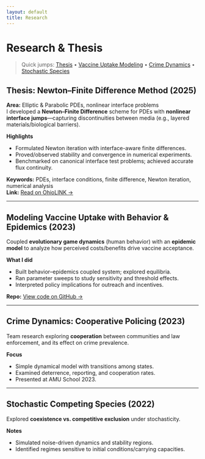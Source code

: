 ```yaml
---
layout: default
title: Research
---
```


# Research & Thesis

> Quick jumps: [Thesis](#thesis-newton–finite-difference-method-2025) • [Vaccine Uptake Modeling](#modeling-vaccine-uptake-with-behavior--epidemics-2023) • [Crime Dynamics](#crime-dynamics-cooperative-policing-2023) • [Stochastic Species](#stochastic-competing-species-2022)

## Thesis: Newton–Finite Difference Method (2025)
**Area:** Elliptic & Parabolic PDEs, nonlinear interface problems  
I developed a **Newton–Finite Difference** scheme for PDEs with **nonlinear interface jumps**—capturing discontinuities between media (e.g., layered materials/biological barriers).

**Highlights**
- Formulated Newton iteration with interface-aware finite differences.
- Proved/observed stability and convergence in numerical experiments.
- Benchmarked on canonical interface test problems; achieved accurate flux continuity.

**Keywords:** PDEs, interface conditions, finite difference, Newton iteration, numerical analysis  
**Link:** [Read on OhioLINK →](http://rave.ohiolink.edu/etdc/view?acc_num=bgsu1750284991046446)

---

## Modeling Vaccine Uptake with Behavior & Epidemics (2023)
Coupled **evolutionary game dynamics** (human behavior) with an **epidemic model** to analyze how perceived costs/benefits drive vaccine acceptance.

**What I did**
- Built behavior–epidemics coupled system; explored equilibria.
- Ran parameter sweeps to study sensitivity and threshold effects.
- Interpreted policy implications for outreach and incentives.

**Repo:** [View code on GitHub →](https://github.com/SARAH-GAKII/Modelling-the-impact-of-human-behaviour-to-COVID-19-vaccine-uptake)

---

## Crime Dynamics: Cooperative Policing (2023)
Team research exploring **cooperation** between communities and law enforcement, and its effect on crime prevalence.

**Focus**
- Simple dynamical model with transitions among states.
- Examined deterrence, reporting, and cooperation rates.
- Presented at AMU School 2023.

---

## Stochastic Competing Species (2022)
Explored **coexistence vs. competitive exclusion** under stochasticity.

**Notes**
- Simulated noise-driven dynamics and stability regions.
- Identified regimes sensitive to initial conditions/carrying capacities.
